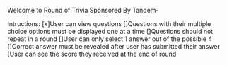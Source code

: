 Welcome to Round of Trivia
Sponsored By Tandem-

Intructions:
[x]User can view questions
[]Questions with their multiple choice options must be displayed one at a time
[]Questions should not repeat in a round 
[]User can only select 1 answer out of the possible 4 
[]Correct answer must be revealed after user has submitted their answer
[User can see the score they received at the end of round